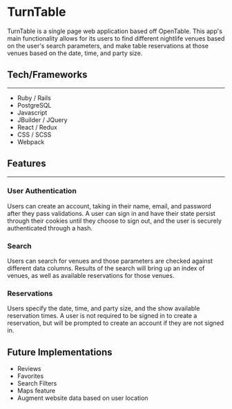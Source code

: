 # TurnTable

TurnTable is a single page web application based off OpenTable. This app's main functionality allows for its users to find different nightlife venues based on the user's search parameters, and make table reservations at those venues based on the date, time, and party size. 

## Tech/Frameworks
---
* Ruby / Rails
* PostgreSQL
* Javascript
* JBuilder / JQuery
* React / Redux
* CSS / SCSS
* Webpack

## Features
---
### User Authentication
Users can create an account, taking in their name, email, and password after they pass validations. 
A user can sign in and have their state persist through their cookies until they choose to sign out, and the user is securely authenticated through a hash.


### Search
Users can search for venues and those parameters are checked against different data columns. Results of the search will bring up an index of venues, as well as available reservations for those venues. 

### Reservations
Users specify the date, time, and party size, and the show available reservation times. 
A user is not required to be signed in to create a reservation, but will be prompted to create an account if they are not signed in. 


## Future Implementations
* Reviews
* Favorites
* Search Filters
* Maps feature
* Augment website data based on user location